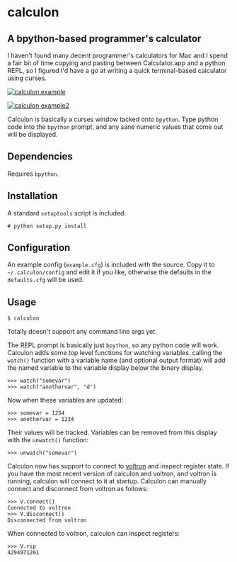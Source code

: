 calculon
========

A bpython-based programmer's calculator 
---------------------------------------

I haven't found many decent programmer's calculators for Mac and I spend a fair bit of time copying and pasting between Calculator.app and a python REPL, so I figured I'd have a go at writing a quick terminal-based calculator using curses.

[![calculon example](http://i.imgur.com/SkWdnld.png)](#example)

[![calculon example2](http://ho.ax/posts/2013/10/calculon_wide.png)](#example2)

Calculon is basically a curses window tacked onto `bpython`. Type python code into the `bpython` prompt, and any sane numeric values that come out will be displayed.

Dependencies
------------

Requires `bpython`.

Installation
------------

A standard `setuptools` script is included.

    # python setup.py install


Configuration
-------------

An example config (`example.cfg`) is included with the source. Copy it to `~/.calculon/config` and edit it if you like, otherwise the defaults in the `defaults.cfg` will be used.

Usage
-----

	$ calculon

Totally doesn't support any command line args yet.

The REPL prompt is basically just `bpython`, so any python code will work. Calculon adds some top level functions for watching variables. calling the `watch()` function with a variable name (and optional output format) will add the named variable to the variable display below the binary display.

	>>> watch("somevar")
	>>> watch("anothervar", "d")

Now when these variables are updated:

	>>> somevar = 1234
	>>> anothervar = 1234

Their values will be tracked. Variables can be removed from this display with the `unwatch()` function:

	>>> unwatch("somevar")

Calculon now has support to connect to [voltron](https://github.com/snarez/voltron) and inspect register state. If you have the most recent version of calculon and voltron, and voltron is running, calculon will connect to it at startup. Calculon can manually connect and disconnect from voltron as follows:
	
	>>> V.connect()
	Connected to voltron
	>>> V.disconnect()
	Disconnected from voltron

When connected to voltron, calculon can inspect registers:

	>>> V.rip
	4294971201
